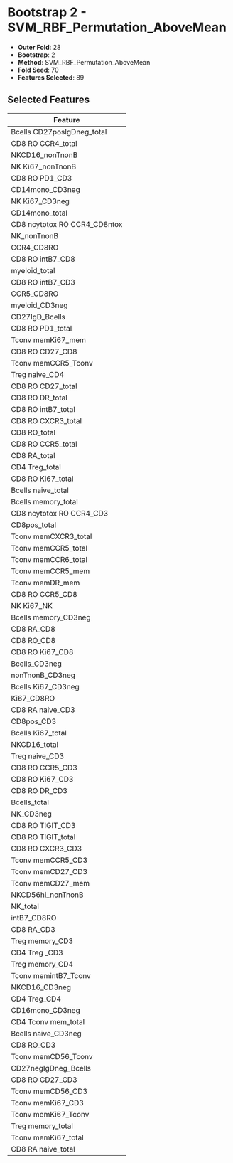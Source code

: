 # Bootstrap 2 - SVM_RBF_Permutation_AboveMean

- **Outer Fold**: 28
- **Bootstrap**: 2
- **Method**: SVM_RBF_Permutation_AboveMean
- **Fold Seed**: 70
- **Features Selected**: 89

## Selected Features

| Feature |
|---------|
| Bcells CD27posIgDneg_total |
| CD8 RO CCR4_total |
| NKCD16_nonTnonB |
| NK Ki67_nonTnonB |
| CD8 RO PD1_CD3 |
| CD14mono_CD3neg |
| NK Ki67_CD3neg |
| CD14mono_total |
| CD8 ncytotox RO CCR4_CD8ntox |
| NK_nonTnonB |
| CCR4_CD8RO |
| CD8 RO intB7_CD8 |
| myeloid_total |
| CD8 RO intB7_CD3 |
| CCR5_CD8RO |
| myeloid_CD3neg |
| CD27IgD_Bcells |
| CD8 RO PD1_total |
| Tconv memKi67_mem |
| CD8 RO CD27_CD8 |
| Tconv memCCR5_Tconv |
| Treg naive_CD4 |
| CD8 RO CD27_total |
| CD8 RO DR_total |
| CD8 RO intB7_total |
| CD8 RO CXCR3_total |
| CD8 RO_total |
| CD8 RO CCR5_total |
| CD8 RA_total |
| CD4 Treg_total |
| CD8 RO Ki67_total |
| Bcells naive_total |
| Bcells memory_total |
| CD8 ncytotox RO CCR4_CD3 |
| CD8pos_total |
| Tconv memCXCR3_total |
| Tconv memCCR5_total |
| Tconv memCCR6_total |
| Tconv memCCR5_mem |
| Tconv memDR_mem |
| CD8 RO CCR5_CD8 |
| NK Ki67_NK |
| Bcells memory_CD3neg |
| CD8 RA_CD8 |
| CD8 RO_CD8 |
| CD8 RO Ki67_CD8 |
| Bcells_CD3neg |
| nonTnonB_CD3neg |
| Bcells Ki67_CD3neg |
| Ki67_CD8RO |
| CD8 RA naive_CD3 |
| CD8pos_CD3 |
| Bcells Ki67_total |
| NKCD16_total |
| Treg naive_CD3 |
| CD8 RO CCR5_CD3 |
| CD8  RO Ki67_CD3 |
| CD8 RO DR_CD3 |
| Bcells_total |
| NK_CD3neg |
| CD8 RO TIGIT_CD3 |
| CD8 RO TIGIT_total |
| CD8 RO CXCR3_CD3 |
| Tconv memCCR5_CD3 |
| Tconv memCD27_CD3 |
| Tconv memCD27_mem |
| NKCD56hi_nonTnonB |
| NK_total |
| intB7_CD8RO |
| CD8 RA_CD3 |
| Treg memory_CD3 |
| CD4 Treg _CD3 |
| Treg memory_CD4 |
| Tconv memintB7_Tconv |
| NKCD16_CD3neg |
| CD4 Treg_CD4 |
| CD16mono_CD3neg |
| CD4 Tconv mem_total |
| Bcells naive_CD3neg |
| CD8 RO_CD3 |
| Tconv memCD56_Tconv |
| CD27negIgDneg_Bcells |
| CD8 RO CD27_CD3 |
| Tconv memCD56_CD3 |
| Tconv memKi67_CD3 |
| Tconv memKi67_Tconv |
| Treg memory_total |
| Tconv memKi67_total |
| CD8 RA naive_total |
